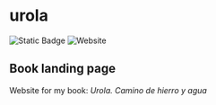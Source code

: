# urola

![Static Badge](https://img.shields.io/badge/Material_for_MkDocs-%23526CFE?logo=materialformkdocs&logoColor=white)
![Website](https://img.shields.io/website?url=https%3A%2F%2Fmikel-imaz.github.io%2Furola)

## Book landing page
Website for my book: _Urola. Camino de hierro y agua_